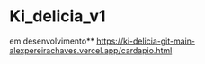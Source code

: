 # Ki_delicia_v1
em desenvolvimento**
https://ki-delicia-git-main-alexpereirachaves.vercel.app/cardapio.html
